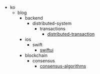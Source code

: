 - ko
  - blog
    - backend
      - distributed-system
        - transactions
          - [distributed-transaction](/ko/blog/backend/distributed-system/transactions/distributed-transaction.md)
    - ios
      - swift
        - [swiftui](/ko/blog/ios/swift/swiftui.md)
    - blockchain
      - consensus
        - [consensus-algorithms](/ko/blog/blockchain/consensus/consensus-algorithms.md)